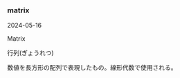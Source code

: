 <article id="matrix">

### matrix

<p class="st_update_header">2024-05-16</p>
<p class="st_name_header_en">Matrix</p>
<p class="st_name_header_jp">行列(ぎょうれつ)</p>
<div class="article_explanation">数値を長方形の配列で表現したもの。線形代数で使用される。</div>
</article>
